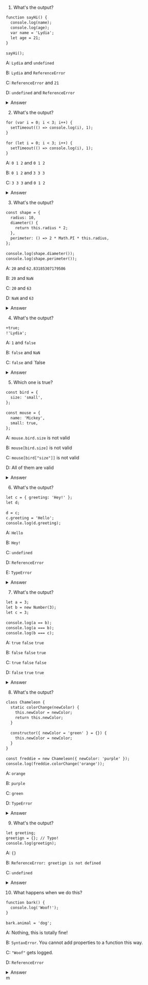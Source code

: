 1. What's the output?

```
function sayHi() {
  console.log(name);
  console.log(age);
  var name = 'Lydia';
  let age = 21;
}

sayHi();
```

A: `Lydia` and `undefined`

B: `Lydia` and `ReferenceError`

C: `ReferenceError` and `21`

D: `undefined` and `ReferenceError`

<details><summary>Answer</summary>
<p>
Answer: D

![Q1](https://github.com/DrVicki/javascript-questions/blob/main/js-ques-images/q1.png)
  
  Within the function, we first declare the name variable with the var keyword. This means that the variable gets hoisted (memory space is set up during the creation phase) with the default value of undefined, until we actually get to the line where we define the variable. We haven't defined the variable yet on the line where we try to log the name variable, so it still holds the value of undefined.

Variables with the let keyword (and const) are hoisted, but unlike var, don't get initialized. They are not accessible before the line we declare (initialize) them. This is called the "temporal dead zone". When we try to access the variables before they are declared, JavaScript throws a ReferenceError.</p>
</p>
</details>

2. What's the output?

```
for (var i = 0; i < 3; i++) {
  setTimeout(() => console.log(i), 1);
}

for (let i = 0; i < 3; i++) {
  setTimeout(() => console.log(i), 1);
}
```

A: `0 1 2` and `0 1 2`

B: `0 1 2` and `3 3 3`

C: `3 3 3` and `0 1 2`

<details><summary>Answer</summary>
<p>

Answer: C

![Q2](https://github.com/DrVicki/javascript-questions/blob/main/js-ques-images/q2.png)

Because of the event queue in JavaScript, the `setTimeout` callback function is called after the loop has been executed. Since the variable `i` in the first loop was declared using the `var` keyword, this value was global. During the loop, we incremented the value of `i` by 1 each time, using the unary operator `++`. By the time the `setTimeout` callback function was invoked, `i` was equal to `3` in the first example.

In the second loop, the variable `i` was declared using the `let` keyword: variables declared with the `let` (and `const`) keyword are block-scoped (a block is anything between `{ }`). During each iteration, `i` will have a new value, and each value is scoped inside the loop.
</p>
</details>

3. What's the output?

```
const shape = {
  radius: 10,
  diameter() {
    return this.radius * 2;
  },
  perimeter: () => 2 * Math.PI * this.radius,
};

console.log(shape.diameter());
console.log(shape.perimeter());
```

A: `20` and `62.83185307179586`

B: `20` and `NaN`

C: `20` and `63`

D: `NaN` and `63`

<details><summary>Answer</summary>
<p>

Answer: B
  
![Q3](https://github.com/DrVicki/javascript-questions/blob/main/js-ques-images/q3.png)

Note the value of `diameter` is a regular function, whereas the value of `perimeter` is an arrow function.

With arrow functions, the `this` keyword refers to its current surrounding scope, unlike regular functions! This means that when we call `perimeter`, it doesn't refer to the shape object, but to its surrounding scope (window for example).

There is no value `radius` on that object, which returns `NaN`.
</p>
</details>

4. What's the output?

```
+true;
!'Lydia';
```

A: `1` and `false`

B: `false` and `NaN`

C: `false` and `false

<details><summary>Answer</summary>
<p>

Answer: A

The unary plus tries to convert an operand to a number. `true` is `1`, and `false` is `0`.

The string `'Lydia'` is a truthy value. What we're actually asking, is "is this truthy value falsy?". This returns `false`.


</p>
</details>

5. Which one is true?

```
const bird = {
  size: 'small',
};

const mouse = {
  name: 'Mickey',
  small: true,
};
````

A: `mouse.bird.size` is not valid

B: `mouse[bird.size]` is not valid

C: `mouse[bird["size"]]` is not valid

D: All of them are valid

<details><summary>Answer</summary>
<p>

Answer: A

In JavaScript, all object keys are strings (unless it's a Symbol). Even though we might not type them as strings, they are always converted into strings under the hood.

JavaScript interprets (or unboxes) statements. When we use bracket notation, it sees the first opening bracket `[` and keeps going until it finds the closing bracket `]`. Only then will it evaluate the statement.

`mouse[bird.size]`: First it evaluates `bird.size`, which is `"small"`. `mouse["small"]` returns `true`

However, with dot notation, this doesn't happen. `mouse` does not have a key called `bird`, which means `mouse.bird` is undefined. Then, we ask for the size using dot notation: `mouse.bird.size`. Since `mouse.bird` is undefined, we're actually asking `undefined.size`. This isn't valid, and will throw an error similar to `Cannot read property "size" of undefined`.

</p>
</details>

6. What's the output?

```
let c = { greeting: 'Hey!' };
let d;

d = c;
c.greeting = 'Hello';
console.log(d.greeting);
```

A: `Hello`

B: `Hey!`

C: `undefined`

D: `ReferenceError`

E: `TypeError`


<details><summary>Answer</summary>
<p>

Answer: A

In JavaScript, all objects interact by reference when setting them equal to each other.

First, variable `c` holds a value to an object. Later, we assign `d` with the same reference that `c` has to the object.
  
![VariableC](https://github.com/DrVicki/javascript-questions/blob/main/variablec.png)

When you change one object, you change all of them.
</p>
</details>

7. What's the output?

```
let a = 3;
let b = new Number(3);
let c = 3;

console.log(a == b);
console.log(a === b);
console.log(b === c);
```

A: `true` `false` `true`

B: `false` `false` `true`

C: `true` `false` `false`

D: `false` `true` `true`

<details><summary>Answer</summary>
<p>
  
Answer: C

`new Number()` is a built-in function constructor. Although it looks like a number, it's not really a number: it has a bunch of extra features and is an object.

When we use the `==` operator, it only checks whether it has the same value. They both have the value of `3`, so it returns `true.

However, when we use the `===` operator, both value and type should be the same. It's not: new `Number()` is not a number, it's an object. Both return `false`.
  
  </p>
</details>

8. What's the output?

```
class Chameleon {
  static colorChange(newColor) {
    this.newColor = newColor;
    return this.newColor;
  }

  constructor({ newColor = 'green' } = {}) {
    this.newColor = newColor;
  }
}

const freddie = new Chameleon({ newColor: 'purple' });
console.log(freddie.colorChange('orange'));
```

A: `orange`

B: `purple`

C: `green`

D: `TypeError`

<details><summary>Answer</summary>
<p>
  
Answer: D
  
The `colorChange` function is static. Static methods are designed to live only on the constructor in which they are created, and cannot be passed down to any children or called upon class instances. Since `freddie` is an instance of class `Chameleon`, the function cannot be called upon it. A `TypeError` is thrown.
  
    </p>
</details>

9. What's the output?

```
let greeting;
greetign = {}; // Typo!
console.log(greetign);
```

A: `{}`

B: `ReferenceError: greetign is not defined`

C: `undefined`

<details><summary>Answer</summary>
<p>
  
Answer: A

  It logs the object, because we just created an empty object on the global object! When we mistyped `greeting` as `greetign`, the JS interpreter actually saw this as `global.greetign = {}` (or `window.greetign = {}` in a browser).

To avoid this, we can use `"use strict"`. This makes sure you have declared a variable before setting it equal to anything.
  
      </p>
</details>

10. What happens when we do this?

```
function bark() {
  console.log('Woof!');
}

bark.animal = 'dog';
```

A: Nothing, this is totally fine!

B: `SyntaxError`. You cannot add properties to a function this way.

C: `"Woof"` gets logged.

D: `ReferenceError`

<details><summary>Answer</summary>
<p>
  
Answer: A
  
This is possible in JavaScript, because functions are objects! (Everything besides primitive types are objects)

A function is a special type of object. The code you write yourself isn't the actual function. The function is an object with properties. This property is invocable.
  
        </p>
</details>
m
